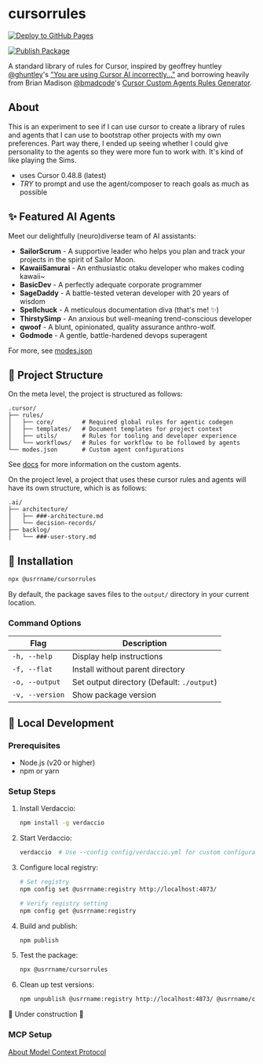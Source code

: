 # cursorrules

[![Deploy to GitHub Pages](https://github.com/usrrname/cursorrules/actions/workflows/pages.yml/badge.svg)](https://github.com/usrrname/cursorrules/actions/workflows/pages.yml)

[![Publish Package](https://github.com/usrrname/cursorrules/actions/workflows/publish.yml/badge.svg?event=release)](https://github.com/usrrname/cursorrules/actions/workflows/publish.yml)

A standard library of rules for Cursor, inspired by geoffrey huntley [@ghuntley](https://github.com/ghuntley)'s ["You are using Cursor AI incorrectly..."](https://ghuntley.com/stdlib/) and borrowing heavily from Brian Madison [@bmadcode](https://github.com/bmadcode)'s [Cursor Custom Agents Rules Generator](https://github.com/bmadcode/cursor-custom-agents-rules-generator).

## About

This is an experiment to see if I can use cursor to create a library of rules and agents that I can use to bootstrap other projects with my own preferences. Part way there, I ended up seeing whether I could give personality to the agents so they were more fun to work with. It's kind of like playing the Sims. 

- uses Cursor 0.48.8 (latest)
- _TRY_ to prompt and use the agent/composer to reach goals as much as possible

## ✨ Featured AI Agents

Meet our delightfully (neuro)diverse team of AI assistants:

- **SailorScrum** - A supportive leader who helps you plan and track your projects in the spirit of Sailor Moon.
- **KawaiiSamurai** - An enthusiastic otaku developer who makes coding kawaii~
- **BasicDev** - A perfectly adequate corporate programmer
- **SageDaddy** - A battle-tested veteran developer with 20 years of wisdom
- **Spellchuck** - A meticulous documentation diva (that's me! ✨)
- **ThirstySimp** - An anxious but well-meaning trend-conscious developer
- **qwoof** - A blunt, opinionated, quality assurance anthro-wolf.
- **Godmode** - A gentle, battle-hardened devops superagent

For more, see [modes.json](./.cursor/modes.json)

## 📁 Project Structure

On the meta level, the project is structured as follows:

```
.cursor/
├── rules/
│   ├── core/        # Required global rules for agentic codegen
│   ├── templates/   # Document templates for project context 
│   ├── utils/       # Rules for tooling and developer experience
│   └── workflows/   # Rules for workflow to be followed by agents
└── modes.json       # Custom agent configurations
```
See [docs](./docs/custom-agents.md) for more information on the custom agents.

On the project level, a project that uses these cursor rules and agents will have its own structure, which is as follows:

```
.ai/
├── architecture/
│   ├── ###-architecture.md
│   └── decision-records/
├── backlog/
│   └── ###-user-story.md
```

## 🚀 Installation

```bash
npx @usrrname/cursorrules
```

By default, the package saves files to the `output/` directory in your current location.

### Command Options

| Flag | Description |
|------|-------------|
| `-h, --help` | Display help instructions |
| `-f, --flat` | Install without parent directory |
| `-o, --output` | Set output directory (Default: `./output`) |
| `-v, --version` | Show package version |

## 🧪 Local Development

### Prerequisites

- Node.js (v20 or higher)
- npm or yarn

### Setup Steps

1. Install Verdaccio:
   ```bash
   npm install -g verdaccio
   ```

2. Start Verdaccio:
   ```bash
   verdaccio  # Use --config config/verdaccio.yml for custom configuration
   ```

3. Configure local registry:
   ```bash
   # Set registry
   npm config set @usrrname:registry http://localhost:4873/
   
   # Verify registry setting
   npm config get @usrrname:registry
   ```

4. Build and publish:
   ```bash
   npm publish
   ```

5. Test the package:
   ```bash
   npx @usrrname/cursorrules
   ```

6. Clean up test versions:
   ```bash
   npm unpublish @usrrname:registry http://localhost:4873/ @usrrname/cursorrules
   ```

🚧 Under construction 🚧

### MCP Setup

[About Model Context Protocol](https://github.com/modelcontextprotocol)


